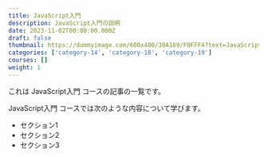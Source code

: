 ```yaml
---
title: JavaScript入門
description: JavaScript入門の説明
date: 2023-11-02T00:00:00.000Z
draft: false
thumbnail: https://dummyimage.com/600x400/38A169/F0FFF4?text=JavaScript%E5%85%A5%E9%96%80
categories: ['category-14', 'category-18', 'category-19']
courses: []
weight: 1
---
```


これは JavaScript入門 コースの記事の一覧です。

  JavaScript入門 コースでは次のような内容について学びます。

  - セクション1
  - セクション2
  - セクション3